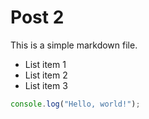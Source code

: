 # Post 2

This is a simple markdown file.

- List item 1
- List item 2
- List item 3

```ts
console.log("Hello, world!");
```
